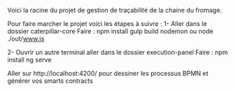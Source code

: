 Voici la racine du projet de gestion de traçabilité de la chaine du fromage.

Pour faire marcher le projet voici les étapes à suivre : 
1- Aller dans le dossier caterpillar-core 
Faire : npm install
        gulp build
        nodemon ou node ./out/www.js


2- Ouvrir un autre terminal
aller dans le dossier execution-panel
Faire : npm install
        ng serve


Aller sur http://localhost:4200/ pour dessiner les processus BPMN et générer vos smarts contracts 